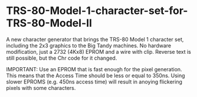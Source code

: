 # TRS-80-Model-1-character-set-for-TRS-80-Model-II
A new character generator that brings the TRS-80 Model 1 character set, including the 2x3 graphics to the Big Tandy machines. No hardware modification, just a 2732 (4Kx8) EPROM and a wire with clip. Reverse text is still possible, but the Chr code for it changed. 

IMPORTANT:
Use an EPROM that is fast enough for the pixel generation. This means that the Access Time should be less or equal to 350ns. Using slower EPROMS (e.g. 450ns access time) will result in anoying flickering pixels with some characters. 
